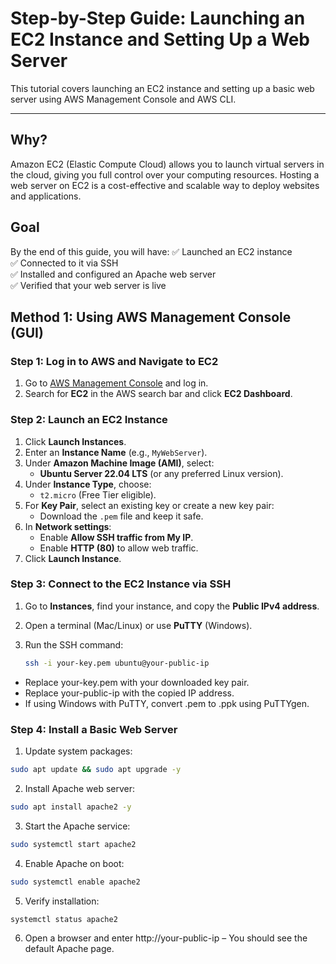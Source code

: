 # Step-by-Step Guide: Launching an EC2 Instance and Setting Up a Web Server

This tutorial covers launching an EC2 instance and setting up a basic web server using AWS Management Console and AWS CLI.

---
## Why?
Amazon EC2 (Elastic Compute Cloud) allows you to launch virtual servers in the cloud, giving you full control over your computing resources. Hosting a web server on EC2 is a cost-effective and scalable way to deploy websites and applications.

## Goal
By the end of this guide, you will have:
✅ Launched an EC2 instance  
✅ Connected to it via SSH  
✅ Installed and configured an Apache web server  
✅ Verified that your web server is live  


## Method 1: Using AWS Management Console (GUI)

### Step 1: Log in to AWS and Navigate to EC2
1. Go to [AWS Management Console](https://aws.amazon.com/) and log in.
2. Search for **EC2** in the AWS search bar and click **EC2 Dashboard**.

### Step 2: Launch an EC2 Instance
1. Click **Launch Instances**.
2. Enter an **Instance Name** (e.g., `MyWebServer`).
3. Under **Amazon Machine Image (AMI)**, select:
   - **Ubuntu Server 22.04 LTS** (or any preferred Linux version).
4. Under **Instance Type**, choose:
   - `t2.micro` (Free Tier eligible).
5. For **Key Pair**, select an existing key or create a new key pair:
   - Download the `.pem` file and keep it safe.
6. In **Network settings**:
   - Enable **Allow SSH traffic from My IP**.
   - Enable **HTTP (80)** to allow web traffic.
7. Click **Launch Instance**.

### Step 3: Connect to the EC2 Instance via SSH
1. Go to **Instances**, find your instance, and copy the **Public IPv4 address**.
2. Open a terminal (Mac/Linux) or use **PuTTY** (Windows).
3. Run the SSH command:

   ```sh
   ssh -i your-key.pem ubuntu@your-public-ip
   ```
- Replace your-key.pem with your downloaded key pair.
- Replace your-public-ip with the copied IP address.
- If using Windows with PuTTY, convert .pem to .ppk using PuTTYgen.

### Step 4: Install a Basic Web Server

1. Update system packages:
```sh
sudo apt update && sudo apt upgrade -y
```
2. Install Apache web server:
```sh
sudo apt install apache2 -y
```
3. Start the Apache service:
```sh
sudo systemctl start apache2
```
4. Enable Apache on boot:
```sh
sudo systemctl enable apache2
```
5. Verify installation:
```sh
systemctl status apache2
```
6. Open a browser and enter http://your-public-ip – You should see the default Apache page.

